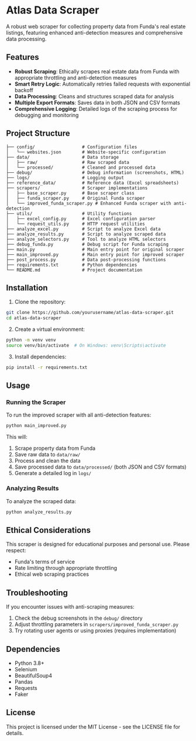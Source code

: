# Atlas Data Scraper

A robust web scraper for collecting property data from Funda's real estate listings, featuring enhanced anti-detection measures and comprehensive data processing.

## Features

- **Robust Scraping**: Ethically scrapes real estate data from Funda with appropriate throttling and anti-detection measures
- **Smart Retry Logic**: Automatically retries failed requests with exponential backoff
- **Data Processing**: Cleans and structures scraped data for analysis
- **Multiple Export Formats**: Saves data in both JSON and CSV formats
- **Comprehensive Logging**: Detailed logs of the scraping process for debugging and monitoring

## Project Structure

```
├── config/                  # Configuration files
│   └── websites.json        # Website-specific configuration
├── data/                    # Data storage
│   ├── raw/                 # Raw scraped data
│   └── processed/           # Cleaned and processed data
├── debug/                   # Debug information (screenshots, HTML)
├── logs/                    # Logging output
├── reference_data/          # Reference data (Excel spreadsheets)
├── scrapers/                # Scraper implementations
│   ├── base_scraper.py      # Base scraper class
│   ├── funda_scraper.py     # Original Funda scraper
│   └── improved_funda_scraper.py # Enhanced Funda scraper with anti-detection
├── utils/                   # Utility functions
│   ├── excel_config.py      # Excel configuration parser
│   └── request_utils.py     # HTTP request utilities
├── analyze_excel.py         # Script to analyze Excel data
├── analyze_results.py       # Script to analyze scraped data
├── analyze_selectors.py     # Tool to analyze HTML selectors
├── debug_funda.py           # Debug script for Funda scraping
├── main.py                  # Main entry point for original scraper
├── main_improved.py         # Main entry point for improved scraper
├── post_process.py          # Data post-processing functions
├── requirements.txt         # Python dependencies
└── README.md                # Project documentation
```

## Installation

1. Clone the repository:
```bash
git clone https://github.com/yourusername/atlas-data-scraper.git
cd atlas-data-scraper
```

2. Create a virtual environment:
```bash
python -m venv venv
source venv/bin/activate  # On Windows: venv\Scripts\activate
```

3. Install dependencies:
```bash
pip install -r requirements.txt
```

## Usage

### Running the Scraper

To run the improved scraper with all anti-detection features:

```bash
python main_improved.py
```

This will:
1. Scrape property data from Funda
2. Save raw data to `data/raw/`
3. Process and clean the data
4. Save processed data to `data/processed/` (both JSON and CSV formats)
5. Generate a detailed log in `logs/`

### Analyzing Results

To analyze the scraped data:

```bash
python analyze_results.py
```

## Ethical Considerations

This scraper is designed for educational purposes and personal use. Please respect:

- Funda's terms of service
- Rate limiting through appropriate throttling
- Ethical web scraping practices

## Troubleshooting

If you encounter issues with anti-scraping measures:

1. Check the debug screenshots in the `debug/` directory
2. Adjust throttling parameters in `scrapers/improved_funda_scraper.py`
3. Try rotating user agents or using proxies (requires implementation)

## Dependencies

- Python 3.8+
- Selenium
- BeautifulSoup4
- Pandas
- Requests
- Faker

## License

This project is licensed under the MIT License - see the LICENSE file for details.
